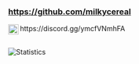 ### https://github.com/milkycereal

<a href="https://discord.gg/ymcfVNmhFA">
  <img align="left" alt="Discord" width="21px" src="https://raw.githubusercontent.com/anuraghazra/anuraghazra/master/assets/discord-round.svg" />
</a>https://discord.gg/ymcfVNmhFA
<br/>
<br/>




![Statistics](https://github-readme-stats.vercel.app/api?username=milkycereal&show_icons=true&icon_color=805AD5&text_color=666666&bg_color=ffffff00&hide_title=true&include_all_commits=true&count_private=true&hide_border=false&hide=contribs)

